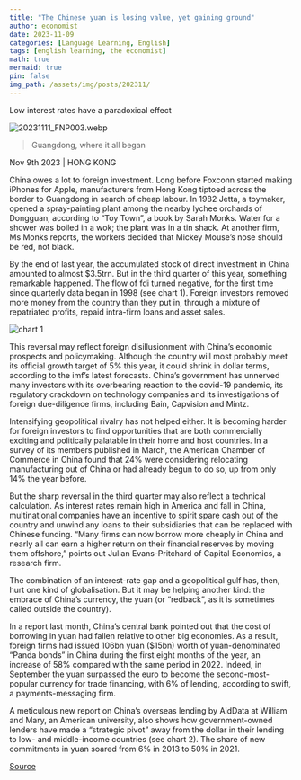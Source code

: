 ```yaml
---
title: "The Chinese yuan is losing value, yet gaining ground"
author: economist
date: 2023-11-09
categories: [Language Learning, English]
tags: [english learning, the economist]
math: true
mermaid: true
pin: false
img_path: /assets/img/posts/202311/
---
```



Low interest rates have a paradoxical effect

![20231111_FNP003.webp](20231111_FNP003.webp)

> Guangdong, where it all began

Nov 9th 2023  \|  HONG KONG

China owes a lot to foreign investment. Long before Foxconn started making iPhones for Apple, manufacturers from Hong Kong tiptoed across the border to Guangdong in search of cheap labour. In 1982 Jetta, a toymaker, opened a spray-painting plant among the nearby lychee orchards of Dongguan, according to “Toy Town”, a book by Sarah Monks. Water for a shower was boiled in a wok; the plant was in a tin shack. At another firm, Ms Monks reports, the workers decided that Mickey Mouse’s nose should be red, not black.

By the end of last year, the accumulated stock of direct investment in China amounted to almost $3.5trn. But in the third quarter of this year, something remarkable happened. The flow of fdi turned negative, for the first time since quarterly data began in 1998 (see chart 1). Foreign investors removed more money from the country than they put in, through a mixture of repatriated profits, repaid intra-firm loans and asset sales.

![chart 1](20231111_FNC380.avif)

This reversal may reflect foreign disillusionment with China’s economic prospects and policymaking. Although the country will most probably meet its official growth target of 5% this year, it could shrink in dollar terms, according to the imf’s latest forecasts. China’s government has unnerved many investors with its overbearing reaction to the covid-19 pandemic, its regulatory crackdown on technology companies and its investigations of foreign due-diligence firms, including Bain, Capvision and Mintz.

Intensifying geopolitical rivalry has not helped either. It is becoming harder for foreign investors to find opportunities that are both commercially exciting and politically palatable in their home and host countries. In a survey of its members published in March, the American Chamber of Commerce in China found that 24% were considering relocating manufacturing out of China or had already begun to do so, up from only 14% the year before.

But the sharp reversal in the third quarter may also reflect a technical calculation. As interest rates remain high in America and fall in China, multinational companies have an incentive to spirit spare cash out of the country and unwind any loans to their subsidiaries that can be replaced with Chinese funding. “Many firms can now borrow more cheaply in China and nearly all can earn a higher return on their financial reserves by moving them offshore,” points out Julian Evans-Pritchard of Capital Economics, a research firm.

The combination of an interest-rate gap and a geopolitical gulf has, then, hurt one kind of globalisation. But it may be helping another kind: the embrace of China’s currency, the yuan (or “redback”, as it is sometimes called outside the country).

In a report last month, China’s central bank pointed out that the cost of borrowing in yuan had fallen relative to other big economies. As a result, foreign firms had issued 106bn yuan ($15bn) worth of yuan-denominated “Panda bonds” in China during the first eight months of the year, an increase of 58% compared with the same period in 2022. Indeed, in September the yuan surpassed the euro to become the second-most-popular currency for trade financing, with 6% of lending, according to swift, a payments-messaging firm.

A meticulous new report on China’s overseas lending by AidData at William and Mary, an American university, also shows how government-owned lenders have made a “strategic pivot” away from the dollar in their lending to low- and middle-income countries (see chart 2). The share of new commitments in yuan soared from 6% in 2013 to 50% in 2021.



[Source](https://www.economist.com/finance-and-economics/2023/11/09/the-chinese-yuan-is-losing-value-yet-gaining-ground)



